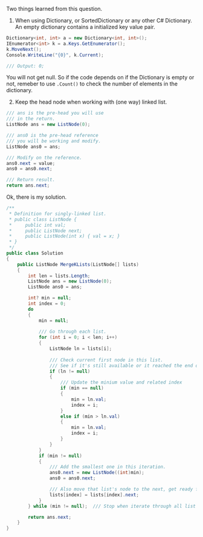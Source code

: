 Two things learned from this question.
1. When using Dictionary, or SortedDictionary or any other C# Dictionary. An empty dictionary contains a initialized key value pair.
```c#
Dictionary<int, int> a = new Dictionary<int, int>();
IEnumerator<int> k = a.Keys.GetEnumerator();
k.MoveNext();
Console.WriteLine("{0}", k.Current);

/// Output: 0;
```
You will not get null. So if the code depends on if the Dictionary is empty or not, remeber to use `.Count()` to check the number
of elements in the dictionary.

2. Keep the head node when working with (one way) linked list.
```c#
/// ans is the pre-head you will use
/// in the return.
ListNode ans = new ListNode(0);

/// ans0 is the pre-head reference
/// you will be working and modify.
ListNode ans0 = ans;

/// Modify on the reference.
ans0.next = value;
ans0 = ans0.next;

/// Return result.
return ans.next;
```

Ok, there is my solution.
```c#
/**
 * Definition for singly-linked list.
 * public class ListNode {
 *     public int val;
 *     public ListNode next;
 *     public ListNode(int x) { val = x; }
 * }
 */
public class Solution
{
    public ListNode MergeKLists(ListNode[] lists)
    {
        int len = lists.Length;
        ListNode ans = new ListNode(0);
        ListNode ans0 = ans;

        int? min = null;
        int index = 0;
        do
        {
            min = null;
            
            /// Go through each list.
            for (int i = 0; i < len; i++)
            {
                ListNode ln = lists[i];
                
                /// Check current first node in this list.
                /// See if it's still available or it reached the end of the list.
                if (ln != null)
                {
                    /// Update the minium value and related index
                    if (min == null)
                    {
                        min = ln.val;
                        index = i;
                    }
                    else if (min > ln.val)
                    {
                        min = ln.val;
                        index = i;
                    }
                }
            }
            if (min != null)
            {
                /// Add the smallest one in this iteration.
                ans0.next = new ListNode((int)min);
                ans0 = ans0.next;

                /// Also move that list's node to the next, get ready for next iteration.
                lists[index] = lists[index].next;
            }
        } while (min != null);  /// Stop when iterate through all list and all node.

        return ans.next;
    }
}
```
